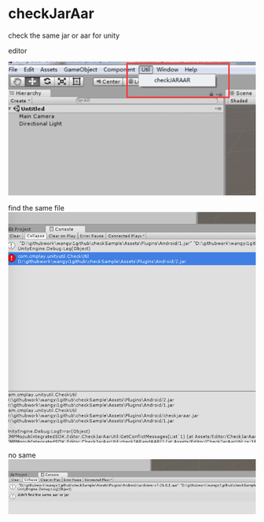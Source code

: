 # checkJarAar
check the same jar or aar for unity

editor

![image](https://github.com/Dreamwy/checkJarAar/blob/master/img/1.png)

find the same file
![image](https://github.com/Dreamwy/checkJarAar/blob/master/img/2.png)

no same
![image](https://github.com/Dreamwy/checkJarAar/blob/master/img/3.png)
